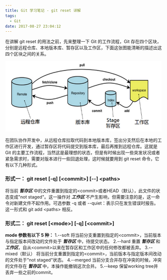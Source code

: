 ```yaml
---
title: Git 学习笔记 - git reset 详解
tags:
  - Git
date: 2017-08-27 23:04:12
---
```



在讲解 git reset 的用法之前，先来整理一下 Git 的工作流程，Git 存在四个区块，分别是远程仓库、本地版本库、暂存区以及工作区，下面这张图能清晰的描述出这四个区块之间的关系。

![Git 工作流程图](/img/git_reset_20170826.png)

<!-- more -->

在团队协作开发中，从远程仓库拉取代码到本地版本库，签出分支然后在本地的工作区进行开发，通过暂存区将代码提交到版本库，最后再推到远程仓库。这就是 Git 的主要工作流程，当然这是最理想的状态，但是有时候出现一些突发状况或者紧急需求时，需要对版本进行一些回退处理，这时候就要用到 git reset 命令，它有以下几种形式。

### 形式一： git reset [-q] [&lt;commit&gt;] [-\-] &lt;paths&gt;

将当前 ***暂存区*** 中的文件重置到指定的&lt;commit&gt;或者HEAD（默认），此文件的状态变成"not staged"。这一操作对 ***工作区*** 不产生影响，但需要注意的是，这一命令对新建文件不起作用。可选参数 -q 或者 -\-quiet：表示只在发生错误时报告。这一形式和 git add &lt;paths&gt; 相反。

### 形式二： git reset [&lt;mode&gt;] [-q] [&lt;commit&gt;]

**mode 参数有以下 5 种：**
  1.-\-soft
  将当前分支重置到指定的&lt;commit&gt;，当前版本与指定版本间改动的文件处于 ***暂存区*** 中，待提交状态。
  2.-\-hard
  重置 ***暂存区*** 和 ***工作区***，自从&lt;commit&gt;以来在暂存区和工作区中的任何修改都被丢弃。
  3.-\-mixed（默认）
  将当前分支重置到指定的&lt;commit&gt;，当前版本与指定版本间改动的文件处于"not staged"状态。
  4.-\-merged
  当前分支合并存在冲突的时候，冲突的文件存在 ***暂存区*** 中，本操作能撤销这次合并。
  5.-\-keep
  保留working tree并丢弃一些之前的commit。
